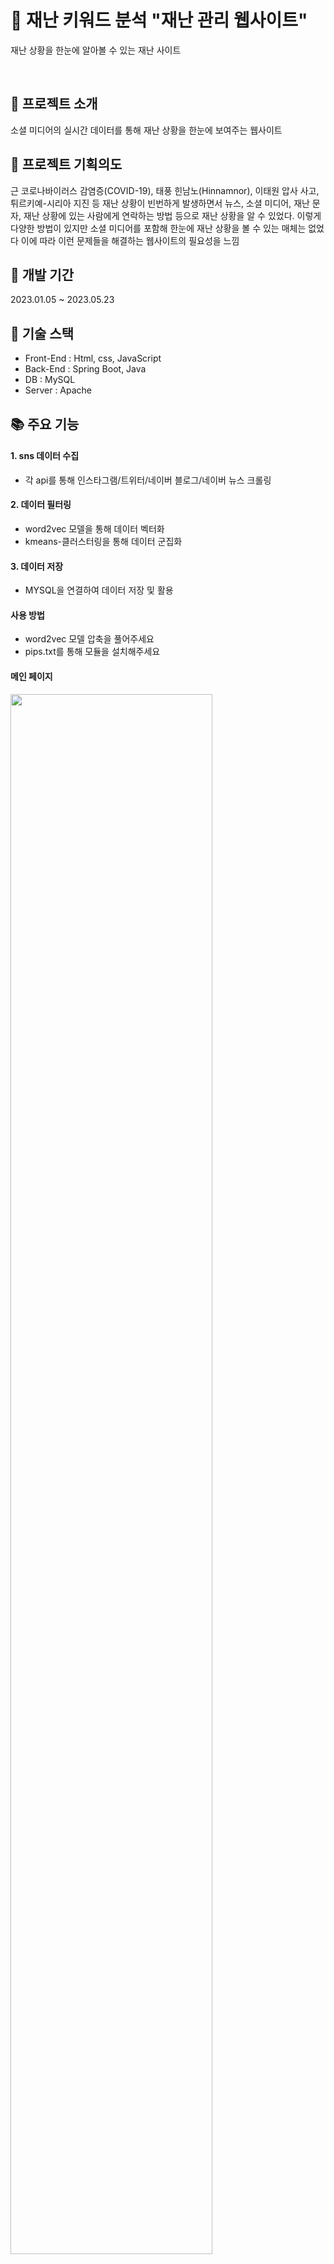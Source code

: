 # 🔔 재난 키워드 분석 "재난 관리 웹사이트"

재난 상황을 한눈에 알아볼 수 있는 재난 사이트

<br>  
  
## 📄 프로젝트 소개
 소셜 미디어의 실시간 데이터를 통해 재난 상황을 한눈에 보여주는 웹사이트

## 🎯 프로젝트 기획의도
근 코로나바이러스 감염증(COVID-19), 태풍 힌남노(Hinnamnor), 이태원 압사 사고, 튀르키예-시리아 지진 등 재난 상황이 빈번하게 발생하면서 뉴스, 소셜 미디어, 재난 문자, 재난 상황에 있는 사람에게 연락하는 방법 등으로 재난 상황을 알 수 있었다. 이렇게 다양한 방법이 있지만 소셜 미디어를 포함해 한눈에 재난 상황을 볼 수 있는 매체는 없었다 이에 따라 이런 문제들을 해결하는 웹사이트의 필요성을 느낌


## 📅 개발 기간
2023.01.05 ~ 2023.05.23

## 🔧 기술 스택
- Front-End : Html, css, JavaScript
- Back-End : Spring Boot, Java
- DB : MySQL
- Server : Apache

## 📚 주요 기능
#### 1. sns 데이터 수집 
- 각 api를 통해 인스타그램/트위터/네이버 블로그/네이버 뉴스 크롤링

#### 2. 데이터 필터링 
- word2vec 모델을 통해 데이터 벡터화
- kmeans-클러스터링을 통해 데이터 군집화

#### 3. 데이터 저장
- MYSQL을 연결하여 데이터 저장 및 활용


#### 사용 방법
- word2vec 모델 압축을 풀어주세요
- pips.txt를 통해 모듈을 설치해주세요



#### 메인 페이지 
<img width="80%" src="https://user-images.githubusercontent.com/86345166/240898171-4ed4dee0-92a0-49e3-b0b7-175c003b3c9c.png"/>

-각 SNS인 트위터, 인스타그램, 네이버 블로그에서 크롤링과 필터링 과정을 거친 해시태그 데이터 개수를 확인할 수 있다. 죄측에 위치한 today average는 각 SNS 데이터의 총합을 나타냄

-인기 검색어로 크롤링과 필터링 과정을 거친 데이터들에서 언급된 빈도수가 높은 순으로 해당 단어와 언급량을 수로 나타내며 이를 내림차순으로 1위부터 7위까지 나열함

-인기 검색어에서 설명했듯이 유의미한 데이터를 수치로 내림차순 해 나타냄

-실시간 재난 차트로 언급된 유의미한 데이터에서 해당하는 재난 키워드의 양을 차트로 나타냄

-재난에 관련해 궁금한 점을 질문하면 질문에 대한 답변을 통해 궁금증 해소 역할을 하는 재난 관련 챗봇
#### 토픽 별 재난 현황 페이지
<img width="80%" src="https://user-images.githubusercontent.com/86345166/240898182-ae78bd04-944e-470b-a2ad-644efc14a501.png"/>

-실시간 키워드 차트로 실시간으로 재난 키워드의 언급량에 따른 차트를 확인할 수 있음

-실시간 재난 문자 방송으로 재난 안전포털에서 재난과 긴급단계에 따라 재난 상황을 알려주는 재난 문자 데이터를 가져와 제공하는 모습을 확인할 수 있음


-검색한 키워드(토픽)와 관련해 수집해온 모든 게시글 데이터가 표시되며 해당 게시글을 a태그(링크)로 설정하였기 때문에 해당 내용을 누르게 되면 그 SNS 게시글로 이동하게 됨